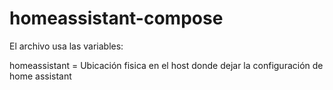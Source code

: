 # homeassistant-compose

El archivo usa las variables:

homeassistant = Ubicación fisica en el host donde dejar la configuración de home assistant

